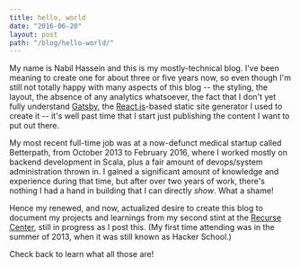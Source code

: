 ```yaml
---
title: hello, world
date: "2016-06-20"
layout: post
path: "/blog/hello-world/"
---
```


My name is Nabil Hassein and this is my mostly-technical blog.
I've been meaning to create one for about three or five years now,
so even though I'm still not totally happy with many aspects of this blog --
the styling, the layout, the absence of any analytics whatsoever,
the fact that I don't yet fully understand [Gatsby](https://github.com/gatsbyjs/gatsby),
the [React.js](https://facebook.github.io/react/)-based static site generator I used to create it --
it's well past time that I start just publishing the content I want to put out there.

My most recent full-time job was at a now-defunct medical startup called Betterpath, from October 2013 to February 2016,
where I worked mostly on backend development in Scala, plus a fair amount of devops/system administration thrown in.
I gained a significant amount of knowledge and experience during that time,
but after over two years of work, there's nothing I had a hand in building that I can directly *show*.
What a shame!

Hence my renewed, and now, actualized desire to create this blog to document my projects and learnings
from my second stint at the [Recurse Center](https://recurse.com), still in progress as I post this.
(My first time attending was in the summer of 2013, when it was still known as Hacker School.)

Check back to learn what all those are!
